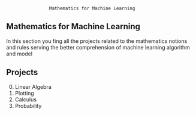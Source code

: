 ```

				Mathematics for Machine Learning

```

## Mathematics for Machine Learning

In this section you fing all the projects related to the mathematics notions and rules serving
the better comprehension of machine learning algorithm and model

## Projects

0. Linear Algebra
1. Plotting
2. Calculus
3. Probability


